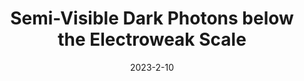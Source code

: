 ---
title: "Semi-Visible Dark Photons below the Electroweak Scale"
authors:  Asli M. Abdullahi,  Matheus Hostert,  Daniele Massaro,  Silvia Pascoli
collection: publication
permalink: /publication/2023-2-10-Semi-VisibleDarkPhotonsbelowtheElectroweakScale
date: 2023-2-10
venue:  
paperurl: 'https://arxiv.org/abs/2302.05410'
citation: "Semi-Visible Dark Photons below the Electroweak Scale, Asli M. Abdullahi, Matheus Hostert, Daniele Massaro, Silvia Pascoli, preprint, 2023, "
eprint: "2302.05410"
---
